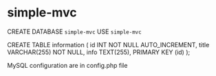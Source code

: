 # simple-mvc

CREATE DATABASE `simple-mvc`
USE `simple-mvc`

CREATE TABLE information (
    id INT NOT NULL AUTO_INCREMENT,
    title VARCHAR(255) NOT NULL,
    info TEXT(255),
    PRIMARY KEY (id)
);

MySQL configuration are in config.php file